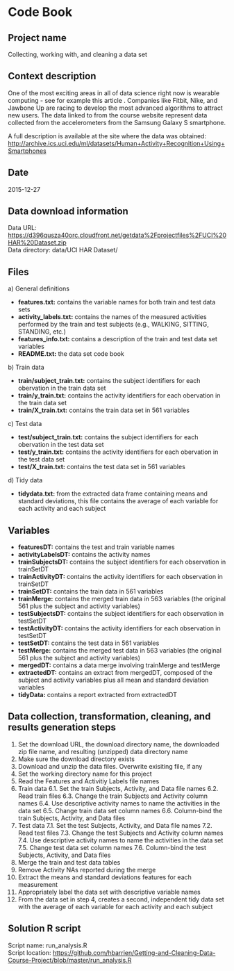 # Code Book

## Project name
Collecting, working with, and cleaning a data set  

## Context description
One of the most exciting areas in all of data science right now is wearable computing - see for example this article . Companies like Fitbit, Nike, and Jawbone Up are racing to develop the most advanced algorithms to attract new users. The data linked to from the course website represent data collected from the accelerometers from the Samsung Galaxy S smartphone.  
  
A full description is available at the site where the data was obtained:  
http://archive.ics.uci.edu/ml/datasets/Human+Activity+Recognition+Using+Smartphones  

## Date
2015-12-27  

## Data download information
Data URL: https://d396qusza40orc.cloudfront.net/getdata%2Fprojectfiles%2FUCI%20HAR%20Dataset.zip  
Data directory: data/UCI HAR Dataset/

## Files
a) General definitions
  * **features.txt:** contains the variable names for both train and test data sets
  * **activity_labels.txt:** contains the names of the measured activities performed by the train and test subjects (e.g., WALKING, SITTING, STANDING, etc.)
  * **features_info.txt:** contains a description of the train and test data set variables
  * **README.txt:** the data set code book

b) Train data  
  * **train/subject_train.txt:** contains the subject identifiers for each obervation in the train data set  
  * **train/y_train.txt:** contains the activity identifiers for each obervation in the train data set  
  * **train/X_train.txt:** contains the train data set in 561 variables  

c) Test data  
  * **test/subject_train.txt:** contains the subject identifiers for each obervation in the test data set  
  * **test/y_train.txt:** contains the activity identifiers for each obervation in the test data set  
  * **test/X_train.txt:** contains the test data set in 561 variables  
  
d) Tidy data
  * **tidydata.txt:** from the extracted data frame containing means and standard deviations, this file contains the average of each variable for each activity and each subject
  
## Variables
  * **featuresDT:** contains the test and train variable names
  * **activityLabelsDT:** contains the activity names
  * **trainSubjectsDT:** contains the subject identifiers for each observation in trainSetDT
  * **trainActivityDT:** contains the activity identifiers for each observation in trainSetDT
  * **trainSetDT:** contains the train data in 561 variables
  * **trainMerge:** contains the merged train data in 563 variables (the original 561 plus the subject and activity variables)
  * **testSubjectsDT:** contains the subject identifiers for each observation in testSetDT
  * **testActivityDT:** contains the activity identifiers for each observation in testSetDT
  * **testSetDT:** contains the test data in 561 variables
  * **testMerge:** contains the merged test data in 563 variables (the original 561 plus the subject and activity variables)
  * **mergedDT:** contains a data merge involving trainMerge and testMerge
  * **extractedDT:** contains an extract from mergedDT, composed of the subject and activity variables plus all mean and standard deviation variables
  * **tidyData:** contains a report extracted from extractedDT

## Data collection, transformation, cleaning, and results generation steps
1. Set the download URL, the download directory name, the downloaded zip file name, and resulting (unzipped) data directory name
2. Make sure the download directory exists
3. Download and unzip the data files. Overwrite exisiting file, if any
4. Set the working directory name for this project
5. Read the Features and Activitiy Labels file names
6. Train data
   6.1. Set the train Subjects, Activity, and Data file names
   6.2. Read train files
   6.3. Change the train Subjects and Activity column names
   6.4. Use descriptive activity names to name the activities in the data set
   6.5. Change train data set column names
   6.6. Column-bind the train Subjects, Activity, and Data files
7. Test data
   7.1. Set the test Subjects, Activity, and Data file names
   7.2. Read test files
   7.3. Change the test Subjects and Activity column names
   7.4. Use descriptive activity names to name the activities in the data set
   7.5. Change test data set column names
   7.6. Column-bind the test Subjects, Activity, and Data files
8. Merge the train and test data tables
9. Remove Activity NAs reported during the merge
10. Extract the means and standard deviations features for each measurement
11. Appropriately label the data set with descriptive variable names
12. From the data set in step 4, creates a second, independent tidy data set with the average of each variable for each activity and each subject

## Solution R script
Script name: run_analysis.R  
Script location: https://github.com/hbarrien/Getting-and-Cleaning-Data-Course-Project/blob/master/run_analysis.R  
